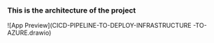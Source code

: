 ### This is the architecture of the project
![App Preview](CICD-PIPELINE-TO-DEPLOY-INFRASTRUCTURE -TO-AZURE.drawio)